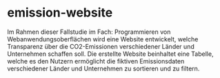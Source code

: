 # emission-website

Im Rahmen dieser Fallstudie im Fach: Programmieren von Webanwendungsoberflächen wird eine Website entwickelt, welche Transparenz über die CO2-Emissionen verschiedener Länder und Unternehmen schaffen soll.
Die erstellte Website beinhaltet eine Tabelle, welche es den Nutzern ermöglicht die fiktiven Emissionsdaten verschiedener Länder und Unternehmen zu sortieren und zu filtern.
